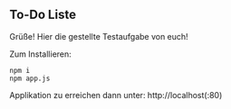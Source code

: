 ## To-Do Liste

Grüße! Hier die gestellte Testaufgabe von euch!

Zum Installieren:
```
npm i 
npm app.js
```

Applikation zu erreichen dann unter: http://localhost(:80)